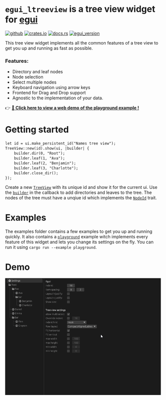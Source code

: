# `egui_ltreeview` is a tree view widget for [egui](https://github.com/emilk/egui)

[![github](https://img.shields.io/badge/github-LennysLounge/egui_ltreeview-8da0cb?logo=github)](https://github.com/LennysLounge/egui_ltreeview)
[![crates.io](https://img.shields.io/crates/v/egui_ltreeview)](https://crates.io/crates/egui_ltreeview)
[![docs.rs](https://img.shields.io/docsrs/egui_ltreeview)](https://docs.rs/egui_ltreeview)
[![egui_version](https://img.shields.io/badge/egui-0.31-blue)](https://github.com/emilk/egui)

This tree view widget implements all the common features of a tree view to get you
up and running as fast as possible.

### Features:
* Directory and leaf nodes
* Node selection
* Select multiple nodes
* Keyboard navigation using arrow keys
* Frontend for Drag and Drop support
* Agnostic to the implementation of your data.

👉 **[🚀 Click here to view a web demo of the playground example !](https://www.lennyslounge.net/egui_ltreeview/)**

# Getting started
```
let id = ui.make_persistent_id("Names tree view");
TreeView::new(id).show(ui, |builder| {
    builder.dir(0, "Root");
    builder.leaf(1, "Ava");
    builder.leaf(2, "Benjamin");
    builder.leaf(3, "Charlotte");
    builder.close_dir();
});
```
Create a new [`TreeView`](https://docs.rs/egui_ltreeview/latest/egui_ltreeview/struct.TreeView.html) with its unique id and show it for the current ui.
Use the [`builder`](https://docs.rs/egui_ltreeview/latest/egui_ltreeview/struct.TreeViewBuilder.html) in the callback to add directories and leaves
to the tree. The nodes of the tree must have a unqiue id which implements the [`NodeId`](https://docs.rs/egui_ltreeview/latest/egui_ltreeview/trait.NodeId.html) trait.

# Examples
The examples folder contains a few examples to get you up and running quickly.
It also contains a [`playground`](https://github.com/LennysLounge/egui_ltreeview/blob/main/examples/playground/main.rs) example witch implements every feature of this widget and lets you change its settings on the fly. You can run it using `cargo run --example playground`.

# Demo
![Demo showing selection, moving and creation of files in the tree view](demo.gif)

